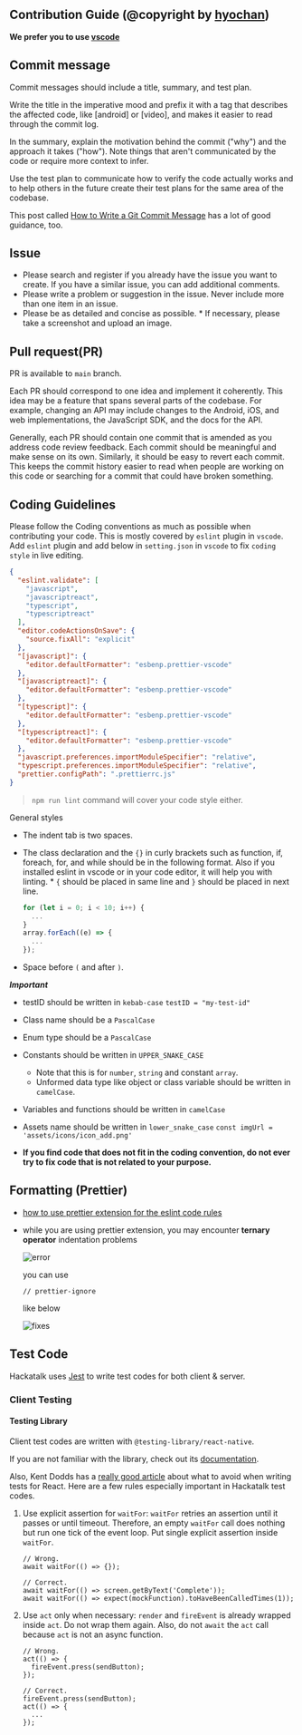 ## Contribution Guide (@copyright by [hyochan](http://github.com/hyochan))

**We prefer you to use [vscode](https://code.visualstudio.com)**

## Commit message

Commit messages should include a title, summary, and test plan.

Write the title in the imperative mood and prefix it with a tag that describes the affected code, like [android] or [video], and makes it easier to read through the commit log.

In the summary, explain the motivation behind the commit ("why") and the approach it takes ("how"). Note things that aren't communicated by the code or require more context to infer.

Use the test plan to communicate how to verify the code actually works and to help others in the future create their test plans for the same area of the codebase.

This post called [How to Write a Git Commit Message](https://chris.beams.io/posts/git-commit/) has a lot of good guidance, too.

## Issue

- Please search and register if you already have the issue you want to create. If you have a similar issue, you can add additional comments.
- Please write a problem or suggestion in the issue. Never include more than one item in an issue.
- Please be as detailed and concise as possible. \* If necessary, please take a screenshot and upload an image.

## Pull request(PR)

PR is available to `main` branch.

Each PR should correspond to one idea and implement it coherently. This idea may be a feature that spans several parts of the codebase. For example, changing an API may include changes to the Android, iOS, and web implementations, the JavaScript SDK, and the docs for the API.

Generally, each PR should contain one commit that is amended as you address code review feedback. Each commit should be meaningful and make sense on its own. Similarly, it should be easy to revert each commit. This keeps the commit history easier to read when people are working on this code or searching for a commit that could have broken something.

## Coding Guidelines

Please follow the Coding conventions as much as possible when contributing your code. This is mostly covered by `eslint` plugin in `vscode`. Add `eslint` plugin and add below in `setting.json` in `vscode` to fix `coding style` in live editing.

```json
{
  "eslint.validate": [
    "javascript",
    "javascriptreact",
    "typescript",
    "typescriptreact"
  ],
  "editor.codeActionsOnSave": {
    "source.fixAll": "explicit"
  },
  "[javascript]": {
    "editor.defaultFormatter": "esbenp.prettier-vscode"
  },
  "[javascriptreact]": {
    "editor.defaultFormatter": "esbenp.prettier-vscode"
  },
  "[typescript]": {
    "editor.defaultFormatter": "esbenp.prettier-vscode"
  },
  "[typescriptreact]": {
    "editor.defaultFormatter": "esbenp.prettier-vscode"
  },
  "javascript.preferences.importModuleSpecifier": "relative",
  "typescript.preferences.importModuleSpecifier": "relative",
  "prettier.configPath": ".prettierrc.js"
}
```

> `npm run lint` command will cover your code style either.

General styles

- The indent tab is two spaces.
- The class declaration and the `{}` in curly brackets such as function, if, foreach, for, and while should be in the following format. Also if you installed eslint in vscode or in your code editor, it will help you with linting. \* `{` should be placed in same line and `}` should be placed in next line.

   ```js
   for (let i = 0; i < 10; i++) {
     ...
   }
   array.forEach((e) => {
     ...
   });
   ```

- Space before `(` and after `)`.

***Important***

- testID should be written in `kebab-case`
  `testID = "my-test-id"`
- Class name should be a `PascalCase`
- Enum type should be a `PascalCase`
- Constants should be written in `UPPER_SNAKE_CASE`
  - Note that this is for `number`, `string` and constant `array`.
  - Unformed data type like object or class variable should be written in `camelCase`.
- Variables and functions should be written in `camelCase`
- Assets name should be written in `lower_snake_case`
  `const imgUrl = 'assets/icons/icon_add.png'`

- **If you find code that does not fit in the coding convention, do not ever try to fix code that is not related to your purpose.**

## Formatting (Prettier)

- [how to use prettier extension for the eslint code rules](https://medium.com/dooboolab/using-eslint-prettier-and-sort-imports-vscode-extensions-for-formatting-open-source-project-16edf317129d)
- while you are using prettier extension, you may encounter **ternary operator** indentation problems

  ![error](https://i.imgur.com/RhGrbLo.png)

  you can use

  ```
  // prettier-ignore
  ```

  like below

  ![fixes](https://i.imgur.com/x3bL5kf.png)

## Test Code

Hackatalk uses [Jest](https://jestjs.io/) to write test codes for both client & server.

### Client Testing

#### Testing Library

Client test codes are written with `@testing-library/react-native`.

If you are not familiar with the library, check out its [documentation](https://callstack.github.io/react-native-testing-library/).

Also, Kent Dodds has a [really good article](https://kentcdodds.com/blog/common-mistakes-with-react-testing-library) about what to avoid when writing tests for React.
Here are a few rules especially important in Hackatalk test codes.

1. Use explicit assertion for `waitFor`:
   `waitFor` retries an assertion until it passes or until timeout.
   Therefore, an empty `waitFor` call does nothing but run one tick of the event loop.
   Put single explicit assertion inside `waitFor`.

   ```tsx
   // Wrong.
   await waitFor(() => {});

   // Correct.
   await waitFor(() => screen.getByText('Complete'));
   await waitFor(() => expect(mockFunction).toHaveBeenCalledTimes(1));
   ```

1. Use `act` only when necessary:
   `render` and `fireEvent` is already wrapped inside `act`. Do not wrap them again.
   Also, do not `await` the `act` call because `act` is not an async function.

   ```tsx
   // Wrong.
   act(() => {
     fireEvent.press(sendButton);
   });

   // Correct.
   fireEvent.press(sendButton);
   act(() => {
     ...
   });
   ```
